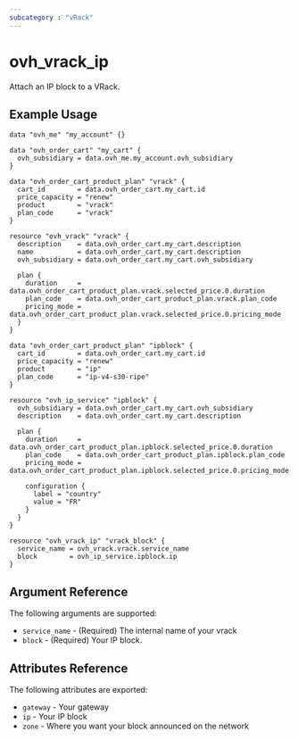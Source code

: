 ```yaml
---
subcategory : "vRack"
---
```


# ovh_vrack_ip

Attach an IP block to a VRack.


## Example Usage

```hcl
data "ovh_me" "my_account" {}

data "ovh_order_cart" "my_cart" {
  ovh_subsidiary = data.ovh_me.my_account.ovh_subsidiary
}

data "ovh_order_cart_product_plan" "vrack" {
  cart_id        = data.ovh_order_cart.my_cart.id
  price_capacity = "renew"
  product        = "vrack"
  plan_code      = "vrack"
}

resource "ovh_vrack" "vrack" {
  description    = data.ovh_order_cart.my_cart.description
  name           = data.ovh_order_cart.my_cart.description
  ovh_subsidiary = data.ovh_order_cart.my_cart.ovh_subsidiary

  plan {
    duration     = data.ovh_order_cart_product_plan.vrack.selected_price.0.duration
    plan_code    = data.ovh_order_cart_product_plan.vrack.plan_code
    pricing_mode = data.ovh_order_cart_product_plan.vrack.selected_price.0.pricing_mode
  }
}

data "ovh_order_cart_product_plan" "ipblock" {
  cart_id        = data.ovh_order_cart.my_cart.id
  price_capacity = "renew"
  product        = "ip"
  plan_code      = "ip-v4-s30-ripe"
}

resource "ovh_ip_service" "ipblock" {
  ovh_subsidiary = data.ovh_order_cart.my_cart.ovh_subsidiary
  description    = data.ovh_order_cart.my_cart.description

  plan {
    duration     = data.ovh_order_cart_product_plan.ipblock.selected_price.0.duration
    plan_code    = data.ovh_order_cart_product_plan.ipblock.plan_code
    pricing_mode = data.ovh_order_cart_product_plan.ipblock.selected_price.0.pricing_mode

    configuration {
      label = "country"
      value = "FR"
    }
  }
}

resource "ovh_vrack_ip" "vrack_block" {
  service_name = ovh_vrack.vrack.service_name
  block        = ovh_ip_service.ipblock.ip
}
```

## Argument Reference

The following arguments are supported:

* `service_name` - (Required) The internal name of your vrack
* `block` - (Required) Your IP block.
    
## Attributes Reference

The following attributes are exported:

* `gateway` - Your gateway
* `ip` - Your IP block
* `zone` - Where you want your block announced on the network
